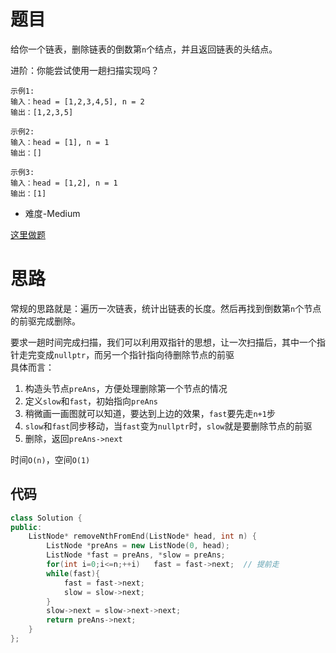 # 题目
给你一个链表，删除链表的倒数第`n`个结点，并且返回链表的头结点。

进阶：你能尝试使用一趟扫描实现吗？

```
示例1:
输入：head = [1,2,3,4,5], n = 2
输出：[1,2,3,5]

示例2:
输入：head = [1], n = 1
输出：[]

示例3:
输入：head = [1,2], n = 1
输出：[1]
```

- 难度-Medium

[这里做题](https://leetcode.cn/problems/remove-nth-node-from-end-of-list/description/)

# 思路

常规的思路就是：遍历一次链表，统计出链表的长度。然后再找到倒数第`n`个节点的前驱完成删除。  



要求一趟时间完成扫描，我们可以利用双指针的思想，让一次扫描后，其中一个指针走完变成`nullptr`，而另一个指针指向待删除节点的前驱  
具体而言：
1. 构造头节点`preAns`，方便处理删除第一个节点的情况
2. 定义`slow`和`fast`，初始指向`preAns`
3. 稍微画一画图就可以知道，要达到上边的效果，`fast`要先走`n+1`步
4. `slow`和`fast`同步移动，当`fast`变为`nullptr`时，`slow`就是要删除节点的前驱
5. 删除，返回`preAns->next`

时间`O(n)`，空间`O(1)`

## 代码
```cpp
class Solution {
public:
    ListNode* removeNthFromEnd(ListNode* head, int n) {
        ListNode *preAns = new ListNode(0, head);
        ListNode *fast = preAns, *slow = preAns;
        for(int i=0;i<=n;++i)   fast = fast->next;  // 提前走
        while(fast){
            fast = fast->next;
            slow = slow->next;
        }
        slow->next = slow->next->next;
        return preAns->next;
    }
};
```
